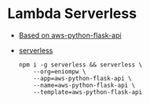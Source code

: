# Lambda Serverless

* [Based on aws-python-flask-api](https://github.com/serverless/examples/tree/v3/aws-python-flask-api)
* [serverless](https://www.serverless.com/)



      npm i -g serverless && serverless \
          --org=eniompw \
          --app=aws-python-flask-api \
          --name=aws-python-flask-api \
          --template=aws-python-flask-api
